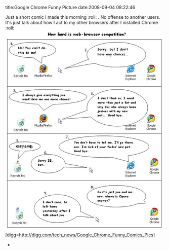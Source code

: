 title:Google Chrome Funny Picture
date:2008-09-04 08:22:46

Just a short comic I made this morning :roll: . No offense to another users. It's just talk about how I act to my other browsers after I installed Chrome :roll:
<a href="http://kecebongsoft.files.wordpress.com/2008/09/chromecomics.jpg">
 ![image](/img/wordpress/2008-09-chromecomics.jpg)
</a>
[digg=http://digg.com/tech_news/Google_Chrome_Funny_Comics_Pics]

-
